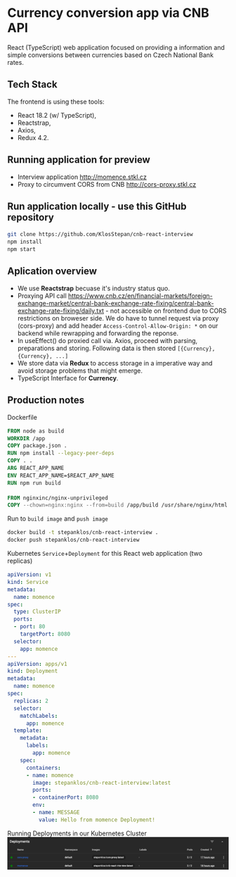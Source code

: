 # Currency conversion app via CNB API

React (TypeScript) web application focused on providing a information and simple conversions between currencies based on Czech National Bank rates. 

## Tech Stack
The frontend is using these tools:
- React 18.2 (w/ TypeScript),
- Reactstrap,
- Axios,
- Redux 4.2.

## Running application for preview
- Interview application http://momence.stkl.cz
- Proxy to circumvent CORS from CNB http://cors-proxy.stkl.cz

## Run application locally - use this GitHub repository
```bash
git clone https://github.com/KlosStepan/cnb-react-interview
npm install
npm start
```

## Aplication overview
- We use **Reactstrap** becuase it's industry status quo.
- Proxying API call https://www.cnb.cz/en/financial-markets/foreign-exchange-market/central-bank-exchange-rate-fixing/central-bank-exchange-rate-fixing/daily.txt - not accessible on frontend due to CORS restrictions on broweser side. We do have to tunnel request via proxy (cors-proxy) and add header `Access-Control-Allow-Origin: *` on our backend while rewrapping and forwarding the reponse.
- In useEffect() do proxied call via. Axios, proceed with parsing, preparations and storing. Following data is then stored `[{Currency}, {Currency}, ...]`
- We store data via **Redux** to access storage in a imperative way and avoid storage problems that might emerge. 
- TypeScript Interface for **Currency**.

## Production notes
Dockerfile
```Dockerfile
FROM node as build
WORKDIR /app
COPY package.json .
RUN npm install --legacy-peer-deps
COPY . .
ARG REACT_APP_NAME
ENV REACT_APP_NAME=$REACT_APP_NAME
RUN npm run build

FROM nginxinc/nginx-unprivileged
COPY --chown=nginx:nginx --from=build /app/build /usr/share/nginx/html
```
Run to `build image` and `push image`
```zsh
docker build -t stepanklos/cnb-react-interview .
docker push stepanklos/cnb-react-interview
```
Kubernetes `Service`+`Deployment` for this React web application (two replicas)
```yaml
apiVersion: v1
kind: Service
metadata:
  name: momence
spec:
  type: ClusterIP
  ports:
  - port: 80
    targetPort: 8080
  selector:
    app: momence
---
apiVersion: apps/v1
kind: Deployment
metadata:
  name: momence
spec:
  replicas: 2
  selector:
    matchLabels:
      app: momence
  template:
    metadata:
      labels:
        app: momence
    spec:
      containers:
      - name: momence
        image: stepanklos/cnb-react-interview:latest
        ports:
        - containerPort: 8080
        env:
        - name: MESSAGE
          value: Hello from momence Deployment!
```
Running Deployments in our Kubernetes Cluster
![DOKS Cluster design](screen-running-deployments.png "doks-cluster-design")